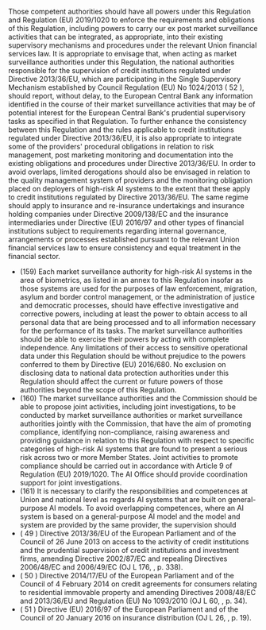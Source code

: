 Those competent authorities should have all powers under this Regulation and Regulation  (EU)  2019/1020  to  enforce  the  requirements  and  obligations  of  this  Regulation,  including  powers  to carry our ex post market surveillance activities that can be integrated, as appropriate, into their existing supervisory mechanisms and procedures under the relevant Union financial services law. It is appropriate to envisage that, when acting  as  market  surveillance  authorities  under this  Regulation,  the  national  authorities  responsible  for the supervision  of  credit  institutions  regulated  under  Directive  2013/36/EU,  which  are  participating  in  the  Single Supervisory Mechanism established by Council Regulation (EU) No 1024/2013 ( 52 ), should report, without delay, to the European Central Bank any information identified in the course of their market surveillance activities that may be of potential interest for the European Central Bank's prudential supervisory tasks as specified in that Regulation. To further enhance the consistency between this Regulation and the rules applicable to credit institutions regulated under  Directive  2013/36/EU,  it  is  also  appropriate  to  integrate  some  of  the  providers'  procedural  obligations  in relation  to  risk  management,  post  marketing  monitoring  and  documentation  into  the  existing  obligations  and procedures under Directive 2013/36/EU. In order to avoid overlaps, limited derogations should also be envisaged in relation  to  the  quality  management  system  of  providers  and  the  monitoring  obligation  placed  on  deployers  of high-risk  AI  systems  to  the  extent  that  these  apply  to  credit  institutions  regulated  by  Directive  2013/36/EU.  The same  regime  should  apply  to  insurance  and  re-insurance  undertakings  and  insurance  holding  companies  under Directive 2009/138/EC and the insurance intermediaries under Directive (EU) 2016/97 and other types of financial institutions subject to requirements regarding internal governance, arrangements or processes established pursuant to  the  relevant  Union  financial  services  law  to  ensure  consistency  and  equal  treatment  in  the  financial  sector.
- (159) Each market surveillance authority for high-risk  AI systems in the  area of  biometrics, as  listed in  an  annex  to  this Regulation  insofar  as  those  systems  are  used  for  the  purposes  of  law  enforcement,  migration,  asylum  and  border control management, or  the administration of justice and democratic processes, should have effective investigative and corrective powers, including at least the power to obtain access to all personal data that are being processed and to all  information necessary for  the performance of its tasks. The market surveillance authorities should be able to exercise their powers by acting with complete independence. Any limitations of their access to sensitive operational data under this Regulation should be without prejudice to the powers conferred to  them by Directive (EU) 2016/680. No exclusion on disclosing data to national data protection authorities under this Regulation should affect  the  current  or  future  powers  of  those  authorities  beyond  the  scope  of  this  Regulation.
- (160) The market surveillance authorities and the Commission should be able to propose joint activities, including joint investigations, to be conducted by market surveillance authorities or market surveillance authorities jointly with the Commission,  that  have  the  aim  of  promoting  compliance,  identifying  non-compliance,  raising  awareness  and providing guidance in relation to this Regulation with respect to specific categories of high-risk AI systems that are found to present a serious risk across two or more Member States. Joint activities to promote compliance should be carried out in accordance with Article 9 of Regulation (EU) 2019/1020. The AI Office should provide coordination support for  joint  investigations.
- (161) It is necessary to clarify the responsibilities and competences at Union and national level as regards AI systems that are  built  on  general-purpose  AI  models.  To  avoid  overlapping  competences,  where  an  AI  system  is  based  on a  general-purpose AI model and the model and system are provided by the same provider, the supervision should
- ( 49 ) Directive 2013/36/EU of the European Parliament and of the Council of 26 June 2013 on access to the activity of credit institutions and  the  prudential  supervision  of  credit  institutions  and  investment  firms,  amending  Directive  2002/87/EC  and  repealing Directives  2006/48/EC  and  2006/49/EC (OJ  L  176,  ,  p.  338).
- ( 50 ) Directive  2014/17/EU  of  the  European  Parliament  and  of  the  Council  of  4  February  2014  on  credit  agreements  for  consumers relating to residential immovable  property and amending  Directives  2008/48/EC  and 2013/36/EU  and  Regulation (EU) No 1093/2010 (OJ L 60, , p. 34).
- ( 51 ) Directive  (EU)  2016/97  of  the  European  Parliament  and  of  the  Council  of  20  January  2016  on  insurance  distribution  (OJ  L  26, ,  p.  19).
